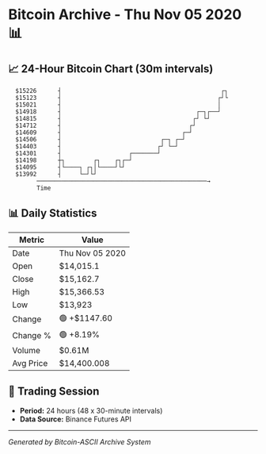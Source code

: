 # Bitcoin Archive - Thu Nov 05 2020 📊

## 📈 24-Hour Bitcoin Chart (30m intervals)

```
  $15226      ┤                                             ┌┐ 
  $15123      ┤                                            ┌┘└ 
  $15021      ┤                                            │   
  $14918      ┤                                      ┌─┐┌──┘   
  $14815      ┤                                     ┌┘ └┘      
  $14712      ┤                                    ┌┘          
  $14609      ┤                                  ┌─┘           
  $14506      ┤                            ┌─┐ ┌─┘             
  $14403      ┤                           ┌┘ └─┘               
  $14301      ┤                   ┌───────┘                    
  $14198      ┼┐        ┌┐    ┌┐┌─┘                            
  $14095      ┤└────┐ ┌┐│└────┘└┘                              
  $13992      ┤     └─┘└┘                                      
        ────────────────────────────────────────────────→
        Time
```

## 📊 Daily Statistics

| Metric | Value |
|--------|-------|
| Date | Thu Nov 05 2020 |
| Open | $14,015.1 |
| Close | $15,162.7 |
| High | $15,366.53 |
| Low | $13,923 |
| Change | 🟢 +$1147.60 |
| Change % | 🟢 +8.19% |
| Volume | $0.61M |
| Avg Price | $14,400.008 |

## 📅 Trading Session

- **Period:** 24 hours (48 x 30-minute intervals)
- **Data Source:** Binance Futures API

---
*Generated by Bitcoin-ASCII Archive System*
